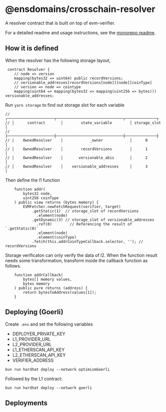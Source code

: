 # @ensdomains/crosschain-resolver

A resolver contract that is built on top of evm-verifier.

For a detailed readme and usage instructions, see the [monorepo readme](https://github.com/ensdomains/evmgateway/tree/main).


## How it is defined

When the resolver has the following storage layout,

```
 contract Resolver {
    // node => version
    mapping(bytes32 => uint64) public recordVersions;
    // versionable_addresses[recordVersions[node]][node][coinType]
    // version => node => cointype
    mapping(uint64 => mapping(bytes32 => mapping(uint256 => bytes))) versionable_addresses;
```

Run `yarn storage` to find out storage slot for each variable

```
// ┌─────────────────────┬──────────────────────────────┬──────────────┬
// │      contract       │        state_variable        │ storage_slot │
// ├─────────────────────┼──────────────────────────────┼──────────────┼
// |    OwnedResolver    │            _owner            │      0       │
// │    OwnedResolver    │        recordVersions        │      1       │
// │    OwnedResolver    │       versionable_abis       │      2       │
// │    OwnedResolver    │    versionable_addresses     │      3       │
```

Then define the l1 function

```
    function addr(
        bytes32 node,
        uint256 coinType
    ) public view returns (bytes memory) {
        EVMFetcher.newFetchRequest(verifier, target)
            .getStatic(1)  // storage_slot of recordVersions
              .element(node)
            .getDynamic(3) // storage_slot of versionable_addresses
              .ref(0)        // Referencing the result of `.getStatic(0)`
              .element(node)
              .element(coinType)
            .fetch(this.addrCoinTypeCallback.selector, ''); // recordVersions
```

Storage verificaton can only verify the data of l2. When the function result needs some transformation, transform inside the callback function as follows.

```
    function addrCallback(
        bytes[] memory values,
        bytes memory
    ) public pure returns (address) {
        return bytesToAddress(values[1]);
    }
```



## Deploying (Goerli)

Create `.env` and set the following variables

- DEPLOYER_PRIVATE_KEY
- L1_PROVIDER_URL
- L2_PROVIDER_URL
- L1_ETHERSCAN_API_KEY
- L2_ETHERSCAN_API_KEY
- VERIFIER_ADDRESS

```
bun run hardhat deploy --network optimismGoerli
```

Followed by the L1 contract:

```
bun run hardhat deploy --network goerli
```

## Deployments
